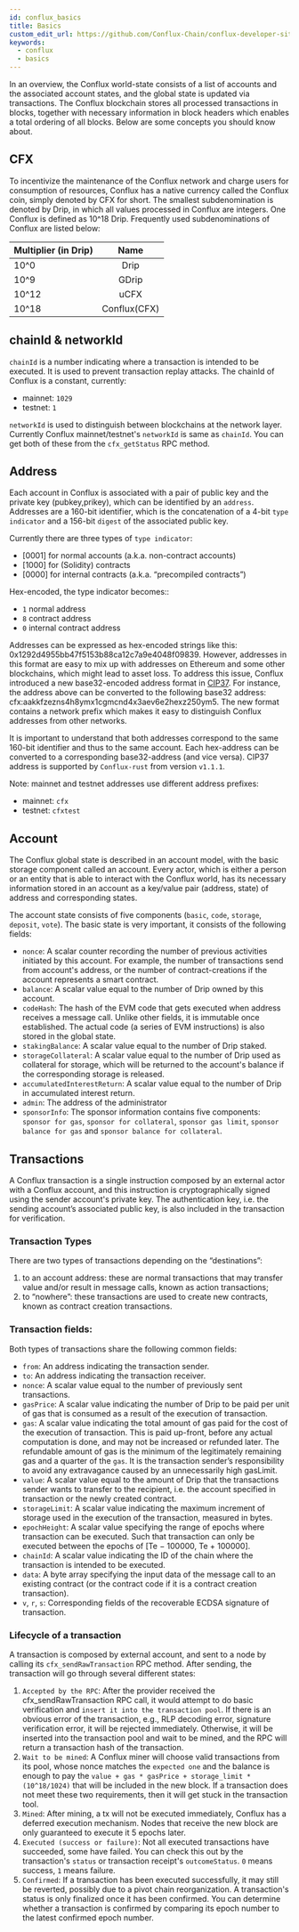 ```yaml
---
id: conflux_basics
title: Basics
custom_edit_url: https://github.com/Conflux-Chain/conflux-developer-site/edit/master/docs/introduction/en/basics.md
keywords:
  - conflux
  - basics
---
```

In an overview, the Conflux world-state consists of a list of accounts and the associated account states, and the global state is updated via transactions. The Conflux blockchain stores all processed transactions in blocks, together with necessary information in block headers which enables a total ordering of all blocks. Below are some concepts you should know about.

## CFX
To incentivize the maintenance of the Conflux network and charge users for consumption of resources, Conflux has a native currency called the Conflux coin, simply denoted by CFX for short. The smallest subdenomination is denoted by Drip, in which all values processed in Conflux are integers. One Conflux is defined as 10^18 Drip. Frequently used subdenominations of Conflux are listed below:

| Multiplier (in Drip) | Name   |
| ------------- |:-------------:|
| 10^0          | Drip          |
| 10^9          | GDrip         |
| 10^12         | uCFX          |
| 10^18         | Conflux(CFX)  |

## chainId & networkId
`chainId` is a number indicating where a transaction is intended to be executed. It is used to prevent transaction replay attacks.
The chainId of Conflux is a constant, currently:

* mainnet: `1029`
* testnet: `1`

`networkId` is used to distinguish between blockchains at the network layer. Currently Conflux mainnet/testnet's `networkId` is same as `chainId`.
You can get both of these from the `cfx_getStatus` RPC method.

## Address
Each account in Conflux is associated with a pair of public key and the private key (pubkey,prikey), which can be identified by an `address`. Addresses are a 160-bit identifier, which is the concatenation of a 4-bit `type indicator` and a 156-bit `digest` of the associated public key.

Currently there are three types of `type indicator`:
* [0001] for normal accounts (a.k.a. non-contract accounts)
* [1000] for (Solidity) contracts
* [0000] for internal contracts (a.k.a. “precompiled contracts”)

Hex-encoded, the type indicator becomes::

* `1` normal address
* `8` contract address
* `0` internal contract address

Addresses can be expressed as hex-encoded strings like this: 0x1292d4955bb47f5153b88ca12c7a9e4048f09839. However, addresses in this format are easy to mix up with addresses on Ethereum and some other blockchains, which might lead to asset loss.
To address this issue, Conflux introduced a new base32-encoded address format in [CIP37](https://github.com/Conflux-Chain/CIPs/blob/master/CIPs/cip-37.md). For instance, the address above can be converted to the following base32 address: cfx:aakkfzezns4h8ymx1cgmcnd4x3aev6e2hexz250ym5. The new format contains a network prefix which makes it easy to distinguish Conflux addresses from other networks.

It is important to understand that both addresses correspond to the same 160-bit identifier and thus to the same account. Each hex-address can be converted to a corresponding base32-address (and vice versa).
CIP37 address is supported by `Conflux-rust` from version `v1.1.1`.

Note: mainnet and testnet addresses use different address prefixes:
* mainnet: `cfx`
* testnet: `cfxtest`

## Account
The Conflux global state is described in an account model, with the basic storage component called an account. Every actor, which is either a person or an entity that is able to interact with the Conflux world, has its necessary information stored in an account as a key/value pair (address, state) of address and corresponding states.

The account state consists of five components (`basic`, `code`, `storage`, `deposit`, `vote`). The basic state is very important, it consists of the following fields:

* `nonce`: A scalar counter recording the number of previous activities initiated by this account. For example, the number of transactions send from account's address, or the number of contract-creations if the account represents a smart contract.
* `balance`: A scalar value equal to the number of Drip owned by this account. 
* `codeHash`: The hash of the EVM code that gets executed when address receives a message call. Unlike other fields, it
is immutable once established. The actual code (a series of EVM instructions) is also stored in the global state. 
* `stakingBalance`: A scalar value equal to the number of Drip staked. 
* `storageCollateral`: A scalar value equal to the number of Drip used as collateral for storage, which will be returned to the account's balance if the corresponding storage is released. 
* `accumulatedInterestReturn`: A scalar value equal to the number of Drip in accumulated interest return. 
* `admin`: The address of the administrator
* `sponsorInfo`: The sponsor information contains five components: `sponsor for gas`, `sponsor for collateral`, `sponsor gas
limit`, `sponsor balance for gas` and `sponsor balance for collateral`. 


## Transactions
A Conflux transaction is a single instruction composed by an external actor with a Conflux account, and this instruction is cryptographically signed using the sender account's private key. The authentication key, i.e. the sending account’s associated public key, is also included in the transaction for verification.

### Transaction Types
There are two types of transactions depending on the “destinations”:
1. to an account address: these are normal transactions that may transfer value and/or result in message calls, known as
action transactions;
2. to “nowhere”: these transactions are used to create new contracts, known as contract creation transactions.

### Transaction fields:
Both types of transactions share the following common fields:
* `from`: An address indicating the transaction sender.
* `to`: An address indicating the transaction receiver.
* `nonce`: A scalar value equal to the number of previously sent transactions.
* `gasPrice`: A scalar value indicating the number of Drip to be paid per unit of gas that is consumed as a result of the
execution of transaction.
* `gas`: A scalar value indicating the total amount of gas paid for the cost of the execution of transaction. This is paid up-front,
before any actual computation is done, and may not be increased or refunded later. The refundable amount of gas is the minimum of the legitimately remaining gas and a quarter of the `gas`. It is
the transaction sender’s responsibility to avoid any extravagance caused by an unnecessarily high gasLimit.
* `value`: A scalar value equal to the amount of Drip that the transactions sender wants to transfer to the recipient, i.e. the
account specified in transaction or the newly created contract. 
* `storageLimit`: A scalar value indicating the maximum increment of storage used in the execution of the transaction, measured in
bytes.
* `epochHeight`: A scalar value specifying the range of epochs where transaction can be executed. Such that transaction can only be executed between the epochs of [Te − 100000, Te + 100000].
* `chainId`: A scalar value indicating the ID of the chain where the transaction is intended to be executed.
* `data`: A byte array specifying the input data of the message call to an existing contract (or the contract code if it is a contract creation transaction). 
* `v`, `r`, `s`: Corresponding fields of the recoverable ECDSA signature of transaction.


### Lifecycle of a transaction
A transaction is composed by external account, and sent to a node by calling its `cfx_sendRawTransaction` RPC method. After sending, the transaction will go through several different states:

1. `Accepted by the RPC`: After the provider received the cfx_sendRawTransaction RPC call, it would attempt to do basic verification and `insert it into the transaction pool`. If there is an obvious error of the transaction, e.g., RLP decoding error, signature verification error, it will be rejected immediately. Otherwise, it will be inserted into the transaction pool and wait to be mined, and the RPC will return a transaction hash of the transaction.
2. `Wait to be mined`: A Conflux miner will choose valid transactions from its pool, whose nonce matches the `expected one` and the balance is enough to pay the `value + gas * gasPrice + storage_limit * (10^18/1024)` that will be included in the new block. If a transaction does not meet these two requirements, then it will get stuck in the transaction tool.
3. `Mined`: After mining, a tx will not be executed immediately, Conflux has a deferred execution mechanism. Nodes that receive the new block are only guaranteed to execute it 5 epochs later.
4. `Executed (success or failure)`: Not all executed transactions have succeeded, some have failed. You can check this out by the transaction's `status` or transaction receipt's `outcomeStatus`. `0` means success, `1` means failure.
5. `Confirmed`: If a transaction has been executed successfully, it may still be reverted, possibly due to a pivot chain reorganization. A transaction's status is only finalized once it has been confirmed. You can determine whether a transaction is confirmed by comparing its epoch number to the latest confirmed epoch number.